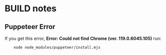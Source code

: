 # BUILD notes

## Puppeteer Error

If you get this error, **Error: Could not find Chrome (ver. 119.0.6045.105)** run:

```bash
    node node_modules/puppeteer/install.mjs
```
